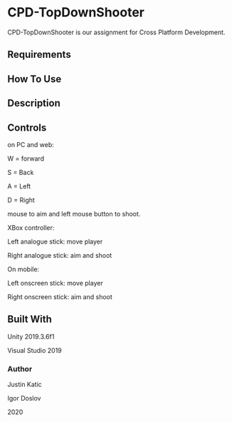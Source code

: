 # CPD-TopDownShooter

CPD-TopDownShooter is our assignment for Cross Platform Development.

## Requirements



## How To Use


## Description



## Controls
on PC and web:

W = forward

S = Back

A = Left

D = Right

mouse to aim and left mouse button to shoot.

XBox controller:

Left analogue stick: move player

Right analogue stick: aim and shoot

On mobile:

Left onscreen stick: move player

Right onscreen stick: aim and shoot

## Built With
Unity 2019.3.6f1

Visual Studio 2019

### Author
Justin Katic

Igor Doslov

2020